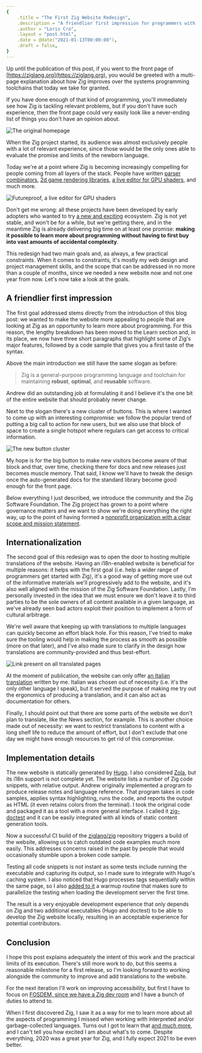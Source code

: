 ```yaml
---
{
    .title = "The First Zig Website Redesign",
    .description = "A friendlier first impression for programmers with a wider range of backgrounds.",
    .author = "Loris Cro",
    .layout = "post.html",
    .date = @date("2021-01-13T00:00:00"),
    .draft = false,
}
---
```


Up until the publication of this post, if you went to the front page of [https://ziglang.org](https://ziglang.org), you would be greeted with a multi-page explanation about how Zig improves over the systems programming toolchains that today we take for granted.

If you have done enough of that kind of programming, you'll immediately see how Zig is tackling relevant problems, but if you don't have such experience, then the front page could very easily look like a never-ending list of things you don't have an opinion about.

![The original homepage](old-zig-website.png "The original homepage featured a pretty big ToC")

When the Zig project started, its audience was almost exclusively people with a lot of relevant experience, since those would be the only ones able to evaluate the promise and limits of the newborn language.

Today we're at a point where Zig is becoming increasingly compelling for people coming from all layers of the stack. People have written [parser combinators](https://github.com/Hejsil/mecha), [2d game rendering libraries](https://github.com/prime31/zig-gamekit), [a live editor for GPU shaders](https://www.mattkeeter.com/projects/futureproof/), and much more. 

![Futureproof, a live editor for GPU shaders](seascape-futureproof.png "Futureproof, a live editor for GPU shaders")

Don't get me wrong: all these projects have been developed by early adopters who wanted to try [a new and exciting](https://www.merriam-webster.com/dictionary/buggy) ecosystem. Zig is not yet stable, and won't be for a while, but we're getting there, and in the meantime Zig is already delivering big time on at least one promise: **making it possible to learn more about programming without having to first buy into vast amounts of accidental complexity**.

This redesign had two main goals and, as always, a few practical constraints. When it comes to constraints, it's mostly my web design and project management skills, and the scope that can be addressed in no more than a couple of months, since we needed a new website *now* and not one year from now. Let's now take a look at the goals.

## A friendlier first impression
The first goal addressed stems directly from the introduction of this blog post: we wanted to make the website more appealing to people that are looking at Zig as an opportunity to learn more about programming. For this reason, the lengthy breakdown has been moved to the Learn section and, in its place, we now have three short paragraphs that highlight some of Zig's major features, followed by a code sample that gives you a first taste of the syntax. 

Above the main introduction we still have the same slogan as before:

> Zig is a general-purpose programming language and toolchain for maintaining **robust**, **optimal**, and **reusable** software.

Andrew did an outstanding job at formulating it and I believe it's the one bit of the entire website that should probably never change.

Next to the slogan there's a new cluster of buttons. This is where I wanted to come up with an interesting compromise: we follow the popular trend of putting a big call to action for new users, but we also use that block of space to create a single hotspot where regulars can get access to critical information. 

![The new button cluster](button-cluster.png "The new button cluster")

My hope is for the big button to make new visitors become aware of that block and that, over time, checking there for docs and new releases just becomes muscle memory. That said, I know we'll have to tweak the design once the auto-generated docs for the standard library become good enough for the front page.

Below everything I just described, we introduce the community and the Zig Software Foundation. The Zig project has grown to a point where governance matters and we want to show we're doing everything the right way, up to the point of having formed a [nonprofit organization with a clear scope and mission statement](https://ziglang.org/zsf/).

## Internationalization
The second goal of this redesign was to open the door to hosting multiple translations of the website. Having an i18n-enabled website is beneficial for multiple reasons: it helps with the first goal (i.e. help a wider range of programmers get started with Zig), it's a good way of getting more use out of the informative materials we'll progressively add to the website, and it's also well aligned with the mission of the Zig Software Foundation. Lastly, I'm personally invested in the idea that we must ensure we don't leave it to third parties to be the sole owners of all content available in a given language, as we've already seen bad actors exploit their position to implement a form of cultural arbitrage.

We're well aware that keeping up with translations to multiple languages can quickly become an effort black hole. For this reason, I've tried to make sure the tooling would help in making the process as smooth as possible (more on that later), and I've also made sure to clarify in the design how translations are community-provided and thus best-effort.

![Link present on all translated pages](translation-link.png "Link present on all translated pages")

At the moment of publication, the website can only offer [an Italian translation](https://ziglang.org/translations/) written by me. Italian was chosen out of necessity (i.e. it's the only other language I speak), but it served the purpose of making me try out the ergonomics of producing a translation, and it can also act as documentation for others.

Finally, I should point out that there are some parts of the website we don't plan to translate, like the News section, for example. This is another choice made out of necessity: we want to restrict translations to content with a long shelf life to reduce the amount of effort, but I don't exclude that one day we might have enough resources to get rid of this compromise.

## Implementation details
The new website is statically generated by [Hugo](https://gohugo.io/). I also considered [Zola](https://www.getzola.org/), but its i18n support is not complete yet. The website lists a number of Zig code snippets, with relative output. Andrew originally implemented a program to produce release notes and language reference. That program takes in code samples, applies syntax highlighting, runs the code, and reports the output as HTML (it even retains colors from the terminal). I took the original code and packaged it as a tool with a more general interface. I called it [zig-doctest](https://github.com/kristoff-it/zig-doctest) and it can be easily integrated with all kinds of static content generation tools.

Now a successful CI build of the [ziglang/zig](https://github.com/ziglang/zig) repository triggers a build of the website, allowing us to catch outdated code examples much more easily. This addresses concerns raised in the past by people that would occasionally stumble upon a broken code sample.

Testing all code snippets is not instant as some tests include running the executable and capturing its output, so I made sure to integrate with Hugo's caching system. I also noticed that Hugo processes tags sequentially within the same page, so I also [added to it](https://github.com/kristoff-it/hugo) a warmup routine that makes sure to parallelize the testing when loading the development server the first time.

The result is a very enjoyable development experience that only depends on Zig and two additional executables (Hugo and doctest) to be able to develop the Zig website locally, resulting in an acceptable experience for potential contributors. 

## Conclusion
I hope this post explains adequately the intent of this work and the practical limits of its execution. There's still more work to do, but this seems a reasonable milestone for a first release, so I'm looking forward to working alongside the community to improve and add translations to the website.

For the next iteration I'll work on improving accessibility, but first I have to focus on [FOSDEM, since we have a Zig dev room](https://fosdem.org/2021/schedule/track/zig_programming_language/) and I have a bunch of duties to attend to. 

When I first discovered Zig, I saw it as a way for me to learn more about all the aspects of programming I missed when working with interpreted and/or garbage-collected languages. Turns out I got to learn that [and much more](https://ziglang.org/news/announcing-zig-software-foundation/), and I can't tell you how excited I am about what's to come. Despite everything, 2020 was a great year for Zig, and I fully expect 2021 to be even better.


